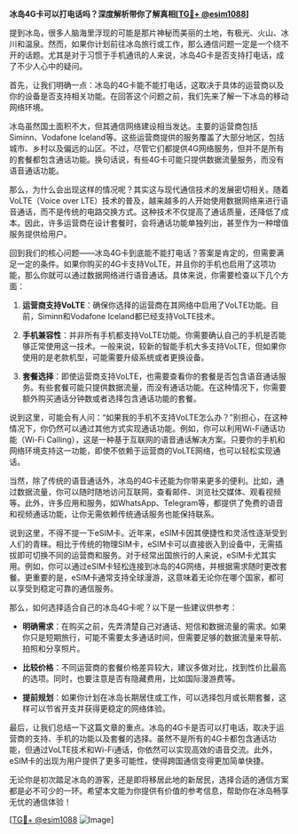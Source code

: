 **冰岛4G卡可以打电话吗？深度解析带你了解真相[[TG💪+ @esim1088](https://t.me/s/esim1088)]**

提到冰岛，很多人脑海里浮现的可能是那片神秘而美丽的土地，有极光、火山、冰川和温泉。然而，如果你计划前往冰岛旅行或工作，那么通信问题一定是一个绕不开的话题。尤其是对于习惯于手机通讯的人来说，冰岛4G卡是否支持打电话，成了不少人心中的疑问。

首先，让我们明确一点：冰岛的4G卡能不能打电话，这取决于具体的运营商以及你的设备是否支持相关功能。在回答这个问题之前，我们先来了解一下冰岛的移动网络环境。

冰岛虽然国土面积不大，但其通信网络建设相当发达。主要的运营商包括Siminn、Vodafone Iceland等。这些运营商提供的服务覆盖了大部分地区，包括城市、乡村以及偏远的山区。不过，尽管它们都提供4G网络服务，但并不是所有的套餐都包含通话功能。换句话说，有些4G卡可能只提供数据流量服务，而没有语音通话功能。

那么，为什么会出现这样的情况呢？其实这与现代通信技术的发展密切相关。随着VoLTE（Voice over LTE）技术的普及，越来越多的人开始使用数据网络来进行语音通话，而不是传统的电路交换方式。这种技术不仅提高了通话质量，还降低了成本。因此，许多运营商在设计套餐时，会将通话功能单独列出，甚至作为一种增值服务提供给用户。

回到我们的核心问题——冰岛4G卡到底能不能打电话？答案是肯定的，但需要满足一定的条件。如果你购买的4G卡支持VoLTE，并且你的手机也启用了这项功能，那么你就可以通过数据网络进行语音通话。具体来说，你需要检查以下几个方面：

1. **运营商支持VoLTE**：确保你选择的运营商在其网络中启用了VoLTE功能。目前，Siminn和Vodafone Iceland都已经支持VoLTE技术。
   
2. **手机兼容性**：并非所有手机都支持VoLTE功能。你需要确认自己的手机是否能够正常使用这一技术。一般来说，较新的智能手机大多支持VoLTE，但如果你使用的是老款机型，可能需要升级系统或者更换设备。

3. **套餐选择**：即使运营商支持VoLTE，也需要查看你的套餐是否包含语音通话服务。有些套餐可能只提供数据流量，而没有通话功能。在这种情况下，你需要额外购买通话分钟数或者选择包含通话功能的套餐。

说到这里，可能会有人问：“如果我的手机不支持VoLTE怎么办？”别担心，在这种情况下，你仍然可以通过其他方式实现通话功能。例如，你可以利用Wi-Fi通话功能（Wi-Fi Calling），这是一种基于互联网的语音通话解决方案。只要你的手机和网络环境支持这一功能，即使不依赖于运营商的VoLTE网络，也可以轻松实现通话。

当然，除了传统的语音通话外，冰岛的4G卡还能为你带来更多的便利。比如，通过数据流量，你可以随时随地访问互联网，查看邮件、浏览社交媒体、观看视频等。此外，许多应用和服务，如WhatsApp、Telegram等，都提供了免费的语音和视频通话功能，让你无需依赖传统通话服务也能保持联系。

说到这里，不得不提一下eSIM卡。近年来，eSIM卡因其便捷性和灵活性逐渐受到人们的青睐。相比于传统的物理SIM卡，eSIM卡可以直接嵌入到设备中，无需插拔即可切换不同的运营商和服务。对于经常出国旅行的人来说，eSIM卡尤其实用。例如，你可以通过eSIM卡轻松连接到冰岛的4G网络，并根据需求随时更改套餐。更重要的是，eSIM卡通常支持全球漫游，这意味着无论你在哪个国家，都可以享受到稳定可靠的通信服务。

那么，如何选择适合自己的冰岛4G卡呢？以下是一些建议供参考：

- **明确需求**：在购买之前，先弄清楚自己对通话、短信和数据流量的需求。如果你只是短期旅行，可能不需要太多通话时间，但需要足够的数据流量来导航、拍照和分享照片。
  
- **比较价格**：不同运营商的套餐价格差异较大，建议多做对比，找到性价比最高的选项。同时，也要注意是否有隐藏费用，比如国际漫游费等。

- **提前规划**：如果你计划在冰岛长期居住或工作，可以选择包月或长期套餐，这样可以节省开支并获得更稳定的网络体验。

最后，让我们总结一下这篇文章的重点。冰岛的4G卡是否可以打电话，取决于运营商的支持、手机的功能以及套餐的选择。虽然不是所有的4G卡都包含通话功能，但通过VoLTE技术和Wi-Fi通话，你依然可以实现高效的语音交流。此外，eSIM卡的出现为用户提供了更多可能性，使得跨国通信变得更加简单快捷。

无论你是初次踏足冰岛的游客，还是即将移居此地的新居民，选择合适的通信方案都是必不可少的一环。希望本文能为你提供有价值的参考信息，帮助你在冰岛畅享无忧的通信体验！

[[TG💪+ @esim1088](https://t.me/s/esim1088) ![Image](https://i.postimg.cc/4NQfJmqS/Snipaste-2025-05-13-00-14-12.png)]
